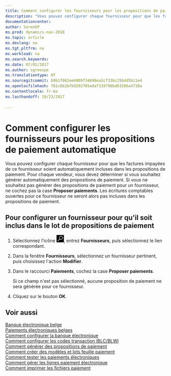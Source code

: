 ```yaml
---
title: Comment configurer les fournisseurs pour les propositions de paiement automatique
description: "Vous pouvez configurer chaque fournisseur pour que les factures impayées de ce fournisseur soient automatiquement incluses dans les propositions de paiement."
documentationcenter: 
author: SorenGP
ms.prod: dynamics-nav-2018
ms.topic: article
ms.devlang: na
ms.tgt_pltfrm: na
ms.workload: na
ms.search.keywords: 
ms.date: 07/01/2017
ms.author: sgroespe
ms.translationtype: HT
ms.sourcegitcommit: b9b1f062ee6009f34698ea2cf33bc25bdd5b11e4
ms.openlocfilehash: f81c8b2bfb9292705eda7319796bd81586a4710a
ms.contentlocale: fr-be
ms.lasthandoff: 10/23/2017

---
```

# <a name="how-to-set-up-vendors-for-automatic-payment-suggestions"></a>Comment configurer les fournisseurs pour les propositions de paiement automatique
Vous pouvez configurer chaque fournisseur pour que les factures impayées de ce fournisseur soient automatiquement incluses dans les propositions de paiement. Pour chaque vendeur, vous devez déterminer si vous souhaitez générer automatiquement des propositions de paiement. Si vous ne souhaitez pas générer des propositions de paiement pour un fournisseur, ne cochez pas la case **Proposer paiements**. Les écritures comptables ouvertes pour ce fournisseur ne seront alors pas incluses dans les propositions de paiement.  

## <a name="to-set-up-a-vendor-to-be-included-in-the-payment-suggestion-batch"></a>Pour configurer un fournisseur pour qu'il soit inclus dans le lot de propositions de paiement  

1.  Sélectionnez l'icône ![Rechercher une page ou un état](../../media/ui-search/search_small.png "icône Rechercher une page ou un état"), entrez **Fournisseurs**, puis sélectionnez le lien correspondant.  
2.  Dans la fenêtre **Fournisseurs**, sélectionnez un fournisseur pertinent, puis choisissez l'action **Modifier**.  
3.  Dans le raccourci **Paiements**, cochez la case **Proposer paiements**.  

    Si ce champ n'est pas sélectionné, aucune proposition de paiement ne sera générée pour ce fournisseur.  

4.  Cliquez sur le bouton **OK**.  
  
## <a name="see-also"></a>Voir aussi  
 [Banque électronique belge](belgian-electronic-banking.md)   
 [Paiements électroniques belges](belgian-electronic-payments.md)   
 [Comment configurer la banque électronique](how-to-set-up-electronic-banking.md)   
 [Comment configurer les codes transaction IBLC/BLWI](how-to-set-up-iblc-blwi-transaction-codes.md)   
 [Comment générer des propositions de paiement](how-to-generate-payment-suggestions.md)   
 [Comment créer des modèles et lots feuille paiement](how-to-create-payment-journal-templates-and-batches.md)   
 [Comment tester les paiements électroniques](how-to-test-electronic-payments.md)   
 [Comment gérer les lignes paiement électronique](how-to-manage-electronic-payment-lines.md)   
 [Comment imprimer les fichiers paiement](how-to-print-payment-files.md)

